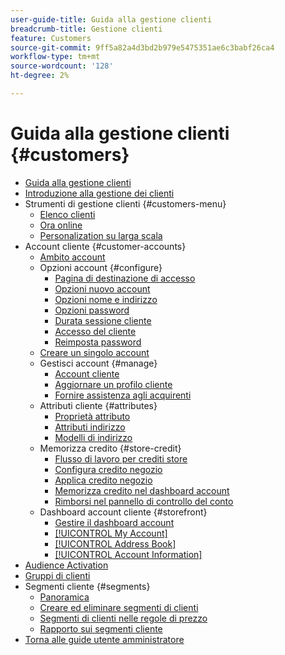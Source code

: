```yaml
---
user-guide-title: Guida alla gestione clienti
breadcrumb-title: Gestione clienti
feature: Customers
source-git-commit: 9ff5a82a4d3bd2b979e5475351ae6c3babf26ca4
workflow-type: tm+mt
source-wordcount: '128'
ht-degree: 2%

---
```



# Guida alla gestione clienti {#customers}

+ [Guida alla gestione clienti](guide-overview.md)
+ [Introduzione alla gestione dei clienti](customers-introduction.md)
+ Strumenti di gestione clienti {#customers-menu}
   + [Elenco clienti](customers-all.md)
   + [Ora online](now-online.md)
   + [Personalization su larga scala](personalize-scale.md)
+ Account cliente {#customer-accounts}
   + [Ambito account](customer-account-scope.md)
   + Opzioni account {#configure}
      + [Pagina di destinazione di accesso](login-landing-page.md)
      + [Opzioni nuovo account](account-options-new.md)
      + [Opzioni nome e indirizzo](name-address-options.md)
      + [Opzioni password](password-options.md)
      + [Durata sessione cliente](customer-online-options.md)
      + [Accesso del cliente](customer-sign-in.md)
      + [Reimposta password](password-reset.md)
   + [Creare un singolo account](account-create.md)
   + Gestisci account {#manage}
      + [Account cliente](manage-account.md)
      + [Aggiornare un profilo cliente](update-account.md)
      + [Fornire assistenza agli acquirenti](login-as-customer.md)
   + Attributi cliente {#attributes}
      + [Proprietà attributo](attribute-properties.md)
      + [Attributi indirizzo](address-attributes.md)
      + [Modelli di indirizzo](address-templates.md)
   + Memorizza credito {#store-credit}
      + [Flusso di lavoro per crediti store](store-credit.md)
      + [Configura credito negozio](credit-configure.md)
      + [Applica credito negozio](store-credit-using.md)
      + [Memorizza credito nel dashboard account](account-dashboard-store-credit.md)
      + [Rimborsi nel pannello di controllo del conto](refunds-customer-account.md)
   + Dashboard account cliente {#storefront}
      + [Gestire il dashboard account](account-dashboard.md)
      + [[!UICONTROL My Account]](account-dashboard-my-account.md)
      + [[!UICONTROL Address Book]](account-dashboard-address-book.md)
      + [[!UICONTROL Account Information]](account-dashboard-account-information.md)
+ [Audience Activation](audience-activation.md)
+ [Gruppi di clienti](customer-groups.md)
+ Segmenti cliente {#segments}
   + [Panoramica](customer-segments.md)
   + [Creare ed eliminare segmenti di clienti](customer-segment-create.md)
   + [Segmenti di clienti nelle regole di prezzo](customer-segment-price-rule.md)
   + [Rapporto sui segmenti cliente](customer-segment-reports.md)
+ [Torna alle guide utente amministratore](https://experienceleague.adobe.com/en/docs/commerce-admin/user-guides/home)

